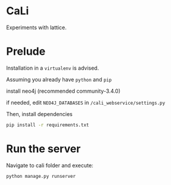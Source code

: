 # CaLi
Experiments with lattice.

# Prelude
Installation in a `virtualenv` is advised.

Assuming you already have `python` and `pip`

install neo4j (recommended community-3.4.0)

if needed, edit `NEO4J_DATABASES` in `/cali_webservice/settings.py`

Then, install dependencies

```bash
pip install -r requirements.txt
```

# Run the server
Navigate to cali folder and execute:

```bash
python manage.py runserver
```
